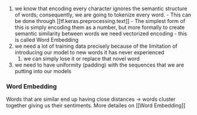 1. we know that encoding every character ignores the semantic structure of words; consequently, we are going to tokenize every word. 
		- This can be done through [[tf.keras.preprocessing.text]]
		- The simplest form of this is simply encoding them as a number, but more formally to create semantic similarity between words we need vectorized encoding - this is called Word Embedding
1. we need a lot of training data precisely because of the limitation of introducing our model to new words it has never experienced
	1. we can simply lose it or replace that novel word
2. we need to have uniformity (padding) with the sequences that we are putting into our models

### Word Embedding
Words that are similar end up having close distances -> words cluster together giving us their sentiments. More detailes on [[Word Embedding]]